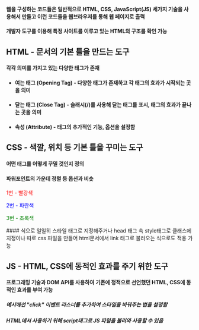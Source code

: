 #### 웹을 구성하는 코드들은 일반적으로 HTML, CSS, JavaScript(JS) 세가지 기술을 사용해서 만들고 이런 코드들을 웹브라우저를 통해 웹 페이지로 출력

#### 개발자 도구를 이용해 특정 사이트를 이루고 있는 HTML의 구조를 확인 가능

## HTML - 문서의 기본 틀을 만드는 도구
#### 각각 의미를 가지고 있는 다양한 태그가 존재
- #### 여는 태그 (Opening Tag) - 다양한 태그가 존재하고 각 태그의 효과가 시작되는 곳을 의미
- #### 닫는 태그 (Close Tag) - 슬래시(/)를 사용해 닫는 태그를 표시, 태그의 효과가 끝나는 곳을 의미
- #### 속성 (Attribute) - 태그의 추가적인 기능, 옵션을 설정함

## CSS - 색깔, 위치 등 기본 틀을 꾸미는 도구
#### 어떤 태그를 어떻게 꾸밀 것인지 정의
#### 파워포인트의 가운데 정렬 등 옵션과 비슷
<body>
<p style="color : red">1번 - 빨강색</p>
<p style="color : blue">2번 - 파란색</p>
<p style="color : green">3번 - 초록색</p>
</body>
#### 식으로 일일히 스타일 태그로 지정해주거나 head 태그 속 style태그로 클래스에 지정이나 따로 css 파일을 만들어 html문서에서 link 태그로 불러오는 식으로도 적용 가능


## JS - HTML, CSS에 동적인 효과를 주기 위한 도구
#### 프로그래밍 기술과 DOM API를 사용하여 기존에 정적으로 선언했던 HTML, CSS에 동적인 효과를 부여 가능
##### 예시에선 "click" 이벤트 리스너를 추가하여 스타일을 바꿔주는 법을 설명함
##### HTML에서 사용하기 위해 script태그로 JS 파일을 불러와 사용할 수 있음